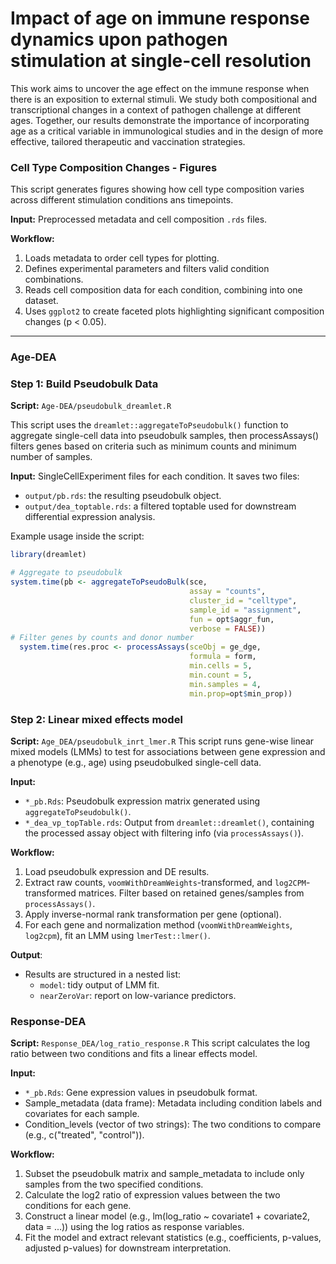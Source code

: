 # Impact of age on immune response dynamics upon pathogen stimulation at single-cell resolution
This work aims to uncover the age effect on the immune response when there is an exposition to external stimuli. We study both compositional and transcriptional changes in a context of pathogen challenge at different ages. Together, our results demonstrate the importance of incorporating age as a critical variable in immunological studies and in the design of more
effective, tailored therapeutic and vaccination strategies.

### Cell Type Composition Changes - Figures

This script generates figures showing how cell type composition varies across different stimulation conditions ans timepoints. 

**Input:** Preprocessed metadata and cell composition `.rds` files.

**Workflow:**  
  1. Loads metadata to order cell types for plotting.  
  2. Defines experimental parameters and filters valid condition combinations.  
  3. Reads cell composition data for each condition, combining into one dataset.  
  4. Uses `ggplot2` to create faceted plots highlighting significant composition changes (p < 0.05).  

---
### Age-DEA
### Step 1: Build Pseudobulk Data
**Script:** `Age-DEA/pseudobulk_dreamlet.R`

This script uses the `dreamlet::aggregateToPseudobulk()` function to aggregate single-cell data into pseudobulk samples, then processAssays() filters genes based on criteria such as minimum counts and minimum number of samples. 

**Input:** SingleCellExperiment files for each condition. 
It saves two files:
- `output/pb.rds`: the resulting pseudobulk object.
- `output/dea_toptable.rds`: a filtered toptable used for downstream differential expression analysis.

Example usage inside the script:
```r
library(dreamlet)

# Aggregate to pseudobulk
system.time(pb <- aggregateToPseudoBulk(sce,
                                        assay = "counts",     
                                        cluster_id = "celltype", 
                                        sample_id = "assignment",
                                        fun = opt$aggr_fun,
                                        verbose = FALSE))
# Filter genes by counts and donor number
  system.time(res.proc <- processAssays(sceObj = ge_dge, 
                                        formula = form,
                                        min.cells = 5,
                                        min.count = 5,
                                        min.samples = 4,
                                        min.prop=opt$min_prop))
```
### Step 2: Linear mixed effects model
**Script:** `Age_DEA/pseudobulk_inrt_lmer.R`
This script runs gene-wise linear mixed models (LMMs) to test for associations between gene expression and a phenotype (e.g., age) using pseudobulked single-cell data.

**Input:**
- `*_pb.Rds`: Pseudobulk expression matrix generated using `aggregateToPseudobulk()`.
- `*_dea_vp_topTable.rds`: Output from `dreamlet::dreamlet()`, containing the processed assay object with filtering info (via `processAssays()`).

**Workflow:**  
  1. Load pseudobulk expression and DE results.
  2. Extract raw counts, `voomWithDreamWeights`-transformed, and `log2CPM`-transformed matrices. Filter based on retained genes/samples from `processAssays()`. 
  3. Apply inverse-normal rank transformation per gene (optional).
  4. For each gene and normalization method (`voomWithDreamWeights`, `log2cpm`), fit an LMM using `lmerTest::lmer()`.

**Output**:
   - Results are structured in a nested list:  
     - `model`: tidy output of LMM fit.  
     - `nearZeroVar`: report on low-variance predictors.

### Response-DEA
**Script:** `Response_DEA/log_ratio_response.R`
This script calculates the log ratio between two conditions and fits a linear effects model. 

**Input:** 
- `*_pb.Rds`: Gene expression values in pseudobulk format. 
- Sample_metadata (data frame): Metadata including condition labels and covariates for each sample.
- Condition_levels (vector of two strings): The two conditions to compare (e.g., c("treated", "control")).

**Workflow:**  
1. Subset the pseudobulk matrix and sample_metadata to include only samples from the two specified conditions.
2. Calculate the log2 ratio of expression values between the two conditions for each gene.
3. Construct a linear model (e.g., lm(log_ratio ~ covariate1 + covariate2, data = ...)) using the log ratios as response variables.
4. Fit the model and extract relevant statistics (e.g., coefficients, p-values, adjusted p-values) for downstream interpretation.

